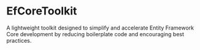 # EfCoreToolkit

A lightweight toolkit designed to simplify and accelerate Entity Framework Core development by reducing boilerplate code and encouraging best practices.
